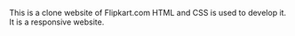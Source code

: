 This is a clone website of Flipkart.com
HTML and CSS is used to develop it.
It is a responsive website.
